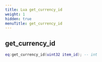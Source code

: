 ```yaml
---
title: Lua get_currency_id
weight: 1
hidden: true
menuTitle: get_currency_id
---
```

## get_currency_id
```lua
eq:get_currency_id(uint32 item_id); -- int
```